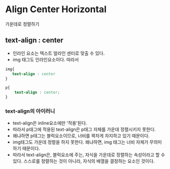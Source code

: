 # Align Center Horizontal

가운데로 정렬하기





## text-align : center

- 인라인 요소는 텍스트 얼라인 센터로 맞출 수 있다. 
- img 태그도 인라인요소이다. 따라서 

```css
img{
   text-align : center 
}

p{
    text-align : center;
}
```



### text-align의 아이러니

- text-align은 inline요소에만 '적용'된다. 
- 따라서 p태그에 적용된 text-align은 p태그 자체를 가운데 정렬시키지 못한다. 
- 왜냐하면 p태그는 블럭요소이므로, 너비를 꽉차게 차지하고 있기 때문이다. 
- img태그도 가운데 정렬을 하지 못한다. 왜냐하면, img 태그는 너비 자체가 무의미하기 때문이다. 
- 따라서 text-align은, 블럭요소에 주는, 자식을 가운데로 정렬하는 속성이라고 할 수 있다. 스스로를 정렬하는 것이 아니라, 자식의 배열을 결정하는 요소인 것이다. 

